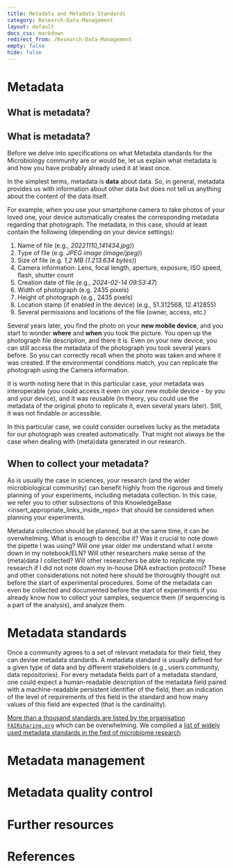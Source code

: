 ```yaml
---
title: Metadata and Metadata Standards
category: Research-Data-Management
layout: default
docs_css: markdown
redirect_from: /Research-Data-Management
empty: false
hide: false
---
```


# Metadata

## What is metadata? 
## What is metadata? 

Before we delve into specifications on what Metadata standards for the Microbiology community are or would be, let us explain what metadata is and how you have probably already used it at least once. 

In the simplest terms, metadata is **data** about data. So, in general, metadata provides us with information about other data but does not tell us anything about the content of the data itself. 

For example, when you use your smartphone camera to take photos of your loved one, your device automatically creates the corresponding metadata regarding that photograph. The metadata, in this case, should at least contain the following (depending on your device settings):

1. Name of file (e.g., *20221110_141434.jpg)*)
2. Type of file (e.g. *JPEG image (image/jpeg)*)
3. Size of file (e.g. *1,2 MB (1.213.634 bytes)*)
4. Camera information: Lens, focal length, aperture, exposure, ISO speed, flash, shutter count
6. Creation date of file (e.g., *2024-02-14 09:53:47*)
7. Width of photograph (e.g. 2435 pixels)
8. Height of photograph (e.g., 2435 pixels) 
9. Location stamp (if enabled in the device) (e.g., 51.312568, 12.412855)
10. Several permissions and locations of the file (owner, access, etc.)

Several years later, you find the photo on your **new mobile device**, and you start to wonder **where** and **when** you took the picture. You open up the photograph file description, and there it is. Even on your new device, you can still access the metadata of the photograph you took several years before. So you can correctly recall when the photo was taken and where it was created. If the environmental conditions match, you can replicate the photograph using the Camera information. 

It is worth noting here that in this particular case, your metadata was interoperable (you could access it even on your new mobile device - by you and your device), and it was reusable (in theory, you could use the metadata of the original photo to replicate it, even several years later). Still, it was not findable or accessible.

In this particular case, we could consider ourselves lucky as the metadata for our photograph was created automatically. That might not always be the case when dealing with (meta)data generated in our research.

## When to collect your metadata?

As is usually the case in sciences, your research (and the wider microbiological community) can benefit highly from the rigorous and timely planning of your experiments, including metadata collection. In this case, we refer you to other subsections of this KnowledgeBase <insert_appropriate_links_inside_repo> that should be considered when planning your experiments.

Metadata collection should be planned, but at the same time, it can be overwhelming. What is enough to describe it? Was it crucial to note down the pipette I was using? Will one year older me understand what I wrote down in my notebook/ELN? Will other researchers make sense of the (meta)data I collected? Will other researchers be able to replicate my research if I did not note down my in-house DNA extraction protocol? These and other considerations not noted here should be thoroughly thought out before the start of experimental procedures. Some of the metadata can even be collected and documented before the start of experiments if you already know how to collect your samples, sequence them (if sequencing is a part of the analysis), and analyze them. 



# Metadata standards

Once a community agrees to a set of relevant metadata for their field, they can devise metadata standards.
A metadata standard is usually defined for a given type of data and by different stakeholders (e.g., users community, data repositories).
For every metadata fields part of a metadata standard, one could expect a human-readable description of the metadata field paired with a machine-readable persistent identifier of the field, then an indication of the level of requirements of this field in the standard and how many values of this field are expected (that is the cardinality).


[More than a thousand standards are listed by the organisation `FAIRsharing.org`](https://fairsharing.org/search?fairsharingRegistry=Standard) which can be overwhelming.
We compiled a [list of widely used metadata standards in the fied of microbiome research](https://github.com/NFDI4Microbiota/MetadataStandards)


# Metadata management

# Metadata quality control

# Further resources

# References
